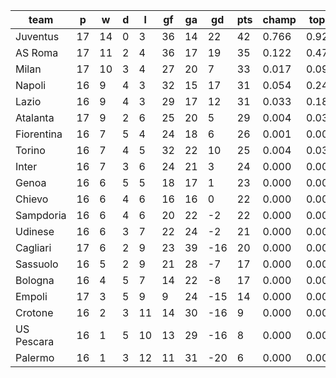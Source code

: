 |    team    | p  | w  | d | l  | gf | ga | gd  | pts | champ | top2  | top3  | top4  |  5-7  | bot4  | bot3  | bot2  |
|------------|----|----|---|----|----|----|-----|-----|-------|-------|-------|-------|-------|-------|-------|-------|
| Juventus   | 17 | 14 | 0 |  3 | 36 | 14 |  22 |  42 | 0.766 | 0.920 | 0.969 | 0.989 | 0.011 | 0.000 | 0.000 | 0.000|
| AS Roma    | 17 | 11 | 2 |  4 | 36 | 17 |  19 |  35 | 0.122 | 0.473 | 0.700 | 0.844 | 0.137 | 0.000 | 0.000 | 0.000|
| Milan      | 17 | 10 | 3 |  4 | 27 | 20 |   7 |  33 | 0.017 | 0.091 | 0.218 | 0.378 | 0.441 | 0.000 | 0.000 | 0.000|
| Napoli     | 16 |  9 | 4 |  3 | 32 | 15 |  17 |  31 | 0.054 | 0.247 | 0.471 | 0.657 | 0.282 | 0.000 | 0.000 | 0.000|
| Lazio      | 16 |  9 | 4 |  3 | 29 | 17 |  12 |  31 | 0.033 | 0.187 | 0.387 | 0.584 | 0.328 | 0.000 | 0.000 | 0.000|
| Atalanta   | 17 |  9 | 2 |  6 | 25 | 20 |   5 |  29 | 0.004 | 0.034 | 0.098 | 0.205 | 0.460 | 0.000 | 0.000 | 0.000|
| Fiorentina | 16 |  7 | 5 |  4 | 24 | 18 |   6 |  26 | 0.001 | 0.008 | 0.027 | 0.063 | 0.286 | 0.002 | 0.000 | 0.000|
| Torino     | 16 |  7 | 4 |  5 | 32 | 22 |  10 |  25 | 0.004 | 0.037 | 0.107 | 0.210 | 0.450 | 0.000 | 0.000 | 0.000|
| Inter      | 16 |  7 | 3 |  6 | 24 | 21 |   3 |  24 | 0.000 | 0.002 | 0.007 | 0.019 | 0.146 | 0.010 | 0.003 | 0.001|
| Genoa      | 16 |  6 | 5 |  5 | 18 | 17 |   1 |  23 | 0.000 | 0.001 | 0.008 | 0.021 | 0.144 | 0.009 | 0.002 | 0.000|
| Chievo     | 16 |  6 | 4 |  6 | 16 | 16 |   0 |  22 | 0.000 | 0.001 | 0.003 | 0.011 | 0.112 | 0.011 | 0.003 | 0.001|
| Sampdoria  | 16 |  6 | 4 |  6 | 20 | 22 |  -2 |  22 | 0.000 | 0.001 | 0.005 | 0.014 | 0.105 | 0.015 | 0.004 | 0.001|
| Udinese    | 16 |  6 | 3 |  7 | 22 | 24 |  -2 |  21 | 0.000 | 0.000 | 0.002 | 0.005 | 0.073 | 0.024 | 0.006 | 0.001|
| Cagliari   | 17 |  6 | 2 |  9 | 23 | 39 | -16 |  20 | 0.000 | 0.000 | 0.000 | 0.000 | 0.006 | 0.188 | 0.076 | 0.025|
| Sassuolo   | 16 |  5 | 2 |  9 | 21 | 28 |  -7 |  17 | 0.000 | 0.000 | 0.000 | 0.000 | 0.012 | 0.135 | 0.051 | 0.014|
| Bologna    | 16 |  4 | 5 |  7 | 14 | 22 |  -8 |  17 | 0.000 | 0.000 | 0.000 | 0.000 | 0.008 | 0.191 | 0.075 | 0.023|
| Empoli     | 17 |  3 | 5 |  9 |  9 | 24 | -15 |  14 | 0.000 | 0.000 | 0.000 | 0.000 | 0.000 | 0.685 | 0.419 | 0.204|
| Crotone    | 16 |  2 | 3 | 11 | 14 | 30 | -16 |   9 | 0.000 | 0.000 | 0.000 | 0.000 | 0.000 | 0.897 | 0.761 | 0.526|
| US Pescara | 16 |  1 | 5 | 10 | 13 | 29 | -16 |   8 | 0.000 | 0.000 | 0.000 | 0.000 | 0.000 | 0.877 | 0.727 | 0.486|
| Palermo    | 16 |  1 | 3 | 12 | 11 | 31 | -20 |   6 | 0.000 | 0.000 | 0.000 | 0.000 | 0.000 | 0.955 | 0.875 | 0.718|
